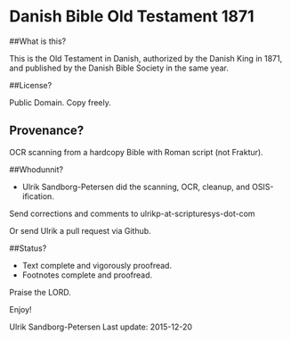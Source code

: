 # Danish Bible Old Testament 1871

##What is this?

This is the Old Testament in Danish, authorized by the Danish King in
1871, and published by the Danish Bible Society in the same year.

##License?

Public Domain. Copy freely.


## Provenance?

OCR scanning from a hardcopy Bible with Roman script (not Fraktur).


##Whodunnit?

- Ulrik Sandborg-Petersen did the scanning, OCR, cleanup, and
  OSIS-ification.

Send corrections and comments to ulrikp-at-scripturesys-dot-com

Or send Ulrik a pull request via Github.


##Status?

- Text complete and vigorously proofread.
- Footnotes complete and proofread.


Praise the LORD.

Enjoy!

Ulrik Sandborg-Petersen
Last update: 2015-12-20